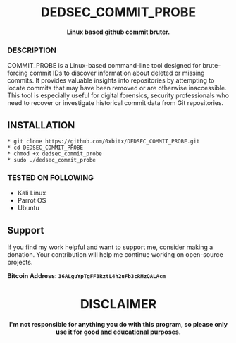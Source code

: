 
<h1 align="center"> DEDSEC_COMMIT_PROBE </h1>

<p align="center">
  <b>Linux based github commit bruter.</b>
</p>

### DESCRIPTION

COMMIT_PROBE is a Linux-based command-line tool designed for brute-forcing commit IDs to discover information about deleted or missing commits. It provides valuable insights into repositories by attempting to locate commits that may have been removed or are otherwise inaccessible. This tool is especially useful for digital forensics, security professionals who need to recover or investigate historical commit data from Git repositories.

## INSTALLATION 
    * git clone https://github.com/0xbitx/DEDSEC_COMMIT_PROBE.git
    * cd DEDSEC_COMMIT_PROBE
    * chmod +x dedsec_commit_probe
    * sudo ./dedsec_commit_probe

### TESTED ON FOLLOWING
* Kali Linux 
* Parrot OS 
* Ubuntu

## Support

If you find my work helpful and want to support me, consider making a donation. Your contribution will help me continue working on open-source projects.

**Bitcoin Address: `36ALguYpTgFF3RztL4h2uFb3cRMzQALAcm`**

<h1 align="center"> DISCLAIMER </h1>

<h4 align="center">I'm not responsible for anything you do with this program, so please only use it for good and educational purposes. </h4>
